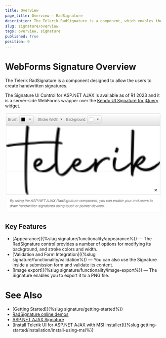 ```yaml
---
title: Overview
page_title: Overview - RadSignature
description: The Telerik RadSignature is a component, which enables the user to create handwritten signatures.
slug: signature/overview
tags: overview, signature
published: True
position: 0
---
```


# WebForms Signature Overview

The Telerik RadSignature is a component designed to allow the users to create handwritten signatures.

The Signature UI Control for ASP.NET AJAX is available as of R1 2023 and it is a server-side WebForms wrapper over the [Kendo UI Signature for jQuery](https://docs.telerik.com/kendo-ui/controls/editors/signature/overview) widget.

![RadSignature overview](images/signature-overview.png)

## Key Features

 * [Appearance]({%slug signature/functionality/appearance%}) — The RadSignature control provides a number of options for modifying its background, and stroke colors and width.
 * [Validation and Form Integration]({%slug signature/functionality/validation%}) — You can also use the Signature inside a submission form and validate its content.
 * [Image export]({%slug signature/functionality/image-export%}) — The Signature enables you to export it to a PNG file.


# See Also

 * [Getting Started]({%slug signature/getting-started%})
 * [RadSignature online demos](https://demos.telerik.com/aspnet-ajax/signature/overview/defaultcs.aspx) 
 * [ASP.NET AJAX Signature](https://www.telerik.com/products/aspnet-ajax/signature.aspx)
 * [Install Telerik UI for ASP.NET AJAX with MSI installer]({%slug getting-started/installation/install-using-msi%}) 

